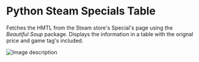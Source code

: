 # Python Steam Specials Table
Fetches the HMTL from the Steam store's Special's page using the *Beautiful Soup* package. Displays the information in a table with the orignal price and game tag's included. 

![Image description](link-to-image)
